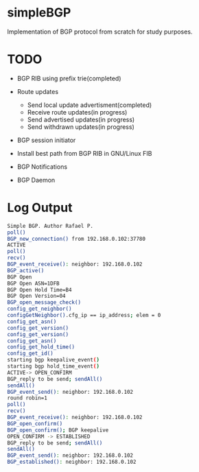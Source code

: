 # simpleBGP
Implementation of BGP protocol from scratch for study purposes.

# TODO
- BGP RIB using prefix trie(completed)
- Route updates
  - Send local update advertisment(completed)
  - Receive route updates(in progress)
  - Send advertised updates(in progress)
  - Send withdrawn updates(in progress)
  
- BGP session initiator
- Install best path from BGP RIB in GNU/Linux FIB
- BGP Notifications
- BGP Daemon

# Log Output
```bash
Simple BGP. Author Rafael P.
poll()
BGP_new_connection() from 192.168.0.102:37780
ACTIVE
poll()
recv()
BGP_event_receive(): neighbor: 192.168.0.102
BGP_active()
BGP Open
BGP Open ASN=1DFB
BGP Open Hold Time=B4
BGP Open Version=04
BGP_open_message_check()
config_get_neighbor()
configGetNeighbor().cfg_ip == ip_address; elem = 0
config_get_asn()
config_get_version()
config_get_version()
config_get_asn()
config_get_hold_time()
config_get_id()
starting bgp keepalive_event()
starting bgp hold_time_event()
ACTIVE-> OPEN_CONFIRM
BGP_reply to be send; sendAll()
sendAll()
BGP_event_send(): neighbor: 192.168.0.102
round robin=1
poll()
recv()
BGP_event_receive(): neighbor: 192.168.0.102
BGP_open_confirm()
BGP_open_confirm(); BGP keepalive
OPEN_CONFIRM -> ESTABLISHED
BGP_reply to be send; sendAll()
sendAll()
BGP_event_send(): neighbor: 192.168.0.102
BGP_established(): neighbor: 192.168.0.102
```
